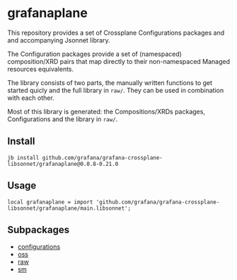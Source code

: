 # grafanaplane

This repository provides a set of Crossplane Configurations packages and and accompanying Jsonnet library.

The Configuration packages provide a set of (namespaced) composition/XRD pairs that map directly to their non-namespaced Managed resources equivalents.

The library consists of two parts, the manually written functions to get started quicly and the full library in `raw/`. They can be used in combination with each other.

Most of this library is generated: the Compositions/XRDs packages, Configurations and the library in `raw/`.

## Install

```
jb install github.com/grafana/grafana-crossplane-libsonnet/grafanaplane@0.0.8-0.21.0
```

## Usage

```jsonnet
local grafanaplane = import 'github.com/grafana/grafana-crossplane-libsonnet/grafanaplane/main.libsonnet';
```


## Subpackages

* [configurations](configurations.md)
* [oss](oss/index.md)
* [raw](raw/index.md)
* [sm](sm/index.md)
